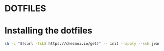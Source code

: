 # DOTFILES

# Installing the dotfiles

```sh
sh -c "$(curl -fsLS https://chezmoi.io/get)" -- init --apply --ssh jvanhare
```
